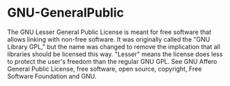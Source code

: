 # GNU-GeneralPublic
The GNU Lesser General Public License is meant for free software that allows linking with non-free software. It was originally called the "GNU Library GPL," but the name was changed to remove the implication that all libraries should be licensed this way. "Lesser" means the license does less to protect the user's freedom than the regular GNU GPL. See GNU Affero General Public License, free software, open source, copyright, Free Software Foundation and GNU.
